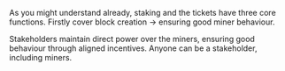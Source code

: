 As you might understand already, staking and the tickets have three core functions. Firstly cover block creation -> ensuring good miner behaviour.

Stakeholders maintain direct power over the miners, ensuring good behaviour through aligned incentives.
Anyone can be a stakeholder,  including miners.
